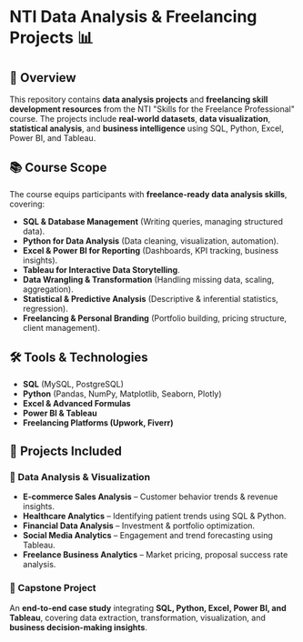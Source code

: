 # NTI Data Analysis & Freelancing Projects 📊  

## 📌 Overview  
This repository contains **data analysis projects** and **freelancing skill development resources** from the NTI "Skills for the Freelance Professional" course. The projects include **real-world datasets**, **data visualization**, **statistical analysis**, and **business intelligence** using SQL, Python, Excel, Power BI, and Tableau.  

## 📚 Course Scope  
The course equips participants with **freelance-ready data analysis skills**, covering:  
- **SQL & Database Management** (Writing queries, managing structured data).  
- **Python for Data Analysis** (Data cleaning, visualization, automation).  
- **Excel & Power BI for Reporting** (Dashboards, KPI tracking, business insights).  
- **Tableau for Interactive Data Storytelling**.  
- **Data Wrangling & Transformation** (Handling missing data, scaling, aggregation).  
- **Statistical & Predictive Analysis** (Descriptive & inferential statistics, regression).  
- **Freelancing & Personal Branding** (Portfolio building, pricing structure, client management).  

## 🛠️ Tools & Technologies  
- **SQL** (MySQL, PostgreSQL)  
- **Python** (Pandas, NumPy, Matplotlib, Seaborn, Plotly)  
- **Excel & Advanced Formulas**  
- **Power BI & Tableau**  
- **Freelancing Platforms (Upwork, Fiverr)**  

## 🚀 Projects Included  
### 🔹 Data Analysis & Visualization  
- **E-commerce Sales Analysis** – Customer behavior trends & revenue insights.  
- **Healthcare Analytics** – Identifying patient trends using SQL & Python.  
- **Financial Data Analysis** – Investment & portfolio optimization.  
- **Social Media Analytics** – Engagement and trend forecasting using Tableau.  
- **Freelance Business Analytics** – Market pricing, proposal success rate analysis.  

### 🔹 Capstone Project  
An **end-to-end case study** integrating **SQL, Python, Excel, Power BI, and Tableau**, covering data extraction, transformation, visualization, and **business decision-making insights**.  
